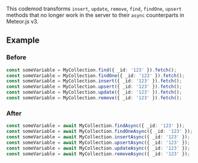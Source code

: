 This codemod transforms `insert`, `update`, `remove`, `find`, `findOne`, `upsert` methods that no longer work in the server to their `async` counterparts in Meteor.js v3.

## Example

### Before

```ts
const someVariable = MyCollection.find({ _id: '123' }).fetch();
const someVariable = MyCollection.findOne({ _id: '123' }).fetch();
const someVariable = MyCollection.insert({ _id: '123' }).fetch();
const someVariable = MyCollection.upsert({ _id: '123' }).fetch();
const someVariable = MyCollection.update({ _id: '123' }).fetch();
const someVariable = MyCollection.remove({ _id: '123' }).fetch();
```

### After

```ts
const someVariable = await MyCollection.findAsync({ _id: '123' });
const someVariable = await MyCollection.findOneAsync({ _id: '123' });
const someVariable = await MyCollection.insertAsync({ _id: '123' });
const someVariable = await MyCollection.upsertAsync({ _id: '123' });
const someVariable = await MyCollection.updateAsync({ _id: '123' });
const someVariable = await MyCollection.removeAsync({ _id: '123' });
```

